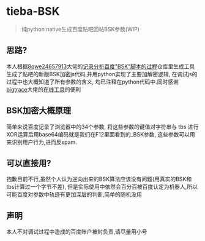 # tieba-BSK
>纯python native生成百度贴吧回帖BSK参数(WIP)

## 思路?

本人根据[8qwe24657913](https://github.com/8qwe24657913)大佬的[记录分析百度"BSK"脚本的过程](https://github.com/8qwe24657913/Analyze_baidu_BSK)仓库里生成工具生成了贴吧的新版BSK加密js代码,并用python实现了主要加解密逻辑, 在调试js的过程中也大概知道了所有参数的含义, 均已注释在python代码中.同时感谢[bigtrace](https://github.com/bigtrace)大佬的[在线工具](http://www.baidubsk.site)的便利


## BSK加密大概原理

简单来说百度记录了浏览器中的34个参数, 将这些参数的键值对字符串与 tbs 进行XOR运算后用base64编码就是我们在F12里面看到的_BSK参数, 这些参数可以用来识别用户行为,进而反spam.

## 可以直接用?
抱歉目前不行,虽然个人认为逆向出来的BSK算法应该没有问题(用真实的BSK和tbs计算过一个字节不差), 但是实际使用中依然会百分百被百度认定为机器人,所以可能百度对参数中轨迹有更加深层的判断,简单的随机没用

## 声明
本人不对调试过程中造成的百度账户被封负责,请尽量用小号
